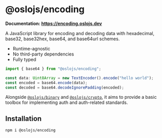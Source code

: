 # @oslojs/encoding

**Documentation: https://encoding.oslojs.dev**

A JavaScript library for encoding and decoding data with hexadecimal, base32, base32hex, base64, and base64url schemes.

- Runtime-agnostic
- No third-party dependencies
- Fully typed

```ts
import { base64 } from "@oslojs/encoding";

const data: Uint8Array = new TextEncoder().encode("hello world");
const encoded = base64.encode(data);
const decoded = base64.decodeIgnorePadding(encoded);
```

Alongside [`@oslojs/binary`](https://binary.oslojs.dev) and [`@oslojs/crypto`](https://crypto.oslojs.dev), it aims to provide a basic toolbox for implementing auth and auth-related standards.

## Installation

```
npm i @oslojs/encoding
```
